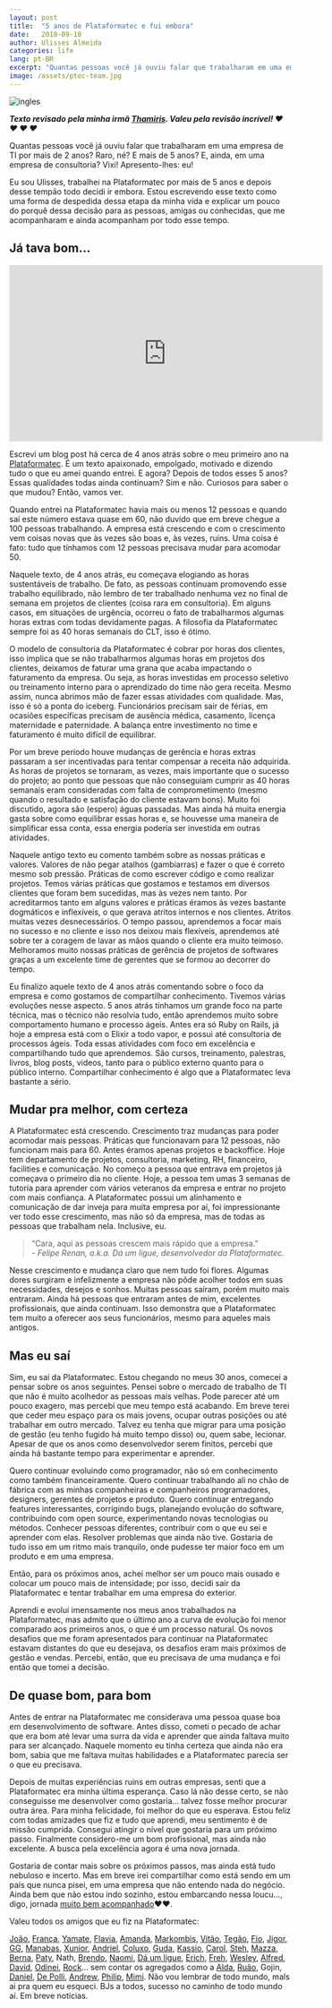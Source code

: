 ```yaml
---
layout: post
title:  "5 anos de Plataformatec e fui embora"
date:   2018-09-18
author: Ulisses Almeida
categories: life
lang: pt-BR
excerpt: "Quantas pessoas você já ouviu falar que trabalharam em uma empresa de TI por mais de 2 anos? Raro, né? E mais de 5 anos? E, ainda, em uma empresa de consultoria? VixiI! Apresento-lhes: eu!"
image: /assets/ptec-team.jpg
---
```


![ingles](/assets/ptec-team.jpg)

__*Texto revisado pela minha irmã [Thamiris](https://twitter.com/missdracaryz). Valeu pela revisão incrível! ❤️ ❤️ ❤️ ❤️*__

Quantas pessoas você já ouviu falar que trabalharam em uma empresa de TI por mais de 2 anos? Raro, né? E mais de 5 anos? E, ainda, em uma empresa de consultoria? Vixi! Apresento-lhes: eu!

Eu sou Ulisses, trabalhei na Plataformatec por mais de 5 anos e depois desse tempão todo decidi ir embora. Estou escrevendo esse texto como uma forma de despedida dessa etapa da minha vida e explicar um pouco do porquê dessa decisão para as pessoas, amigas ou conhecidas, que me acompanharam e ainda acompanham por todo esse tempo.

## Já tava bom...

<iframe width="560" height="315" src="https://www.youtube.com/embed/AloUfickrBk" frameborder="0" allow="autoplay; encrypted-media" allowfullscreen></iframe>

Escrevi um blog post há cerca de 4 anos atrás sobre o meu primeiro ano na [Plataformatec](http://blog.plataformatec.com.br/2014/05/1-year-working-at-plataformatec/). É um texto apaixonado, empolgado, motivado e dizendo tudo o que eu amei quando entrei. E agora? Depois de todos esses 5 anos? Essas qualidades todas ainda continuam? Sim e não. Curiosos para saber o que mudou? Então, vamos ver.

Quando entrei na Plataformatec havia mais ou menos 12 pessoas e quando saí este número estava quase em 60, não duvido que em breve chegue a 100 pessoas trabalhando. A empresa está crescendo e com o crescimento vem coisas novas que às vezes são boas e, às vezes, ruins. Uma coisa é fato: tudo que tínhamos com 12 pessoas precisava mudar para acomodar 50.

Naquele texto, de 4 anos atrás, eu começava elogiando as horas sustentáveis de trabalho. De fato, as pessoas continuam promovendo esse trabalho equilibrado, não lembro de ter trabalhado nenhuma vez no final de semana em projetos de clientes (coisa rara em consultoria). Em alguns casos, em situações de urgência, ocorreu o fato de trabalharmos algumas horas extras com todas devidamente pagas. A filosofia da Plataformatec sempre foi as 40 horas semanais do CLT, isso é ótimo.

O modelo de consultoria da Plataformatec é cobrar por horas dos clientes, isso implica que se não trabalharmos algumas horas em projetos dos clientes, deixamos de faturar uma grana que acaba impactando o faturamento da empresa. Ou seja, as horas investidas em processo seletivo ou treinamento interno para o aprendizado do time não gera receita. Mesmo assim, nunca abrimos mão de fazer essas atividades com qualidade. Mas, isso é só a ponta do iceberg. Funcionários precisam sair de férias, em ocasiões específicas precisam de ausência médica, casamento, licença maternidade e paternidade. A balança entre investimento no time e faturamento é muito difícil de equilibrar.

Por um breve período houve mudanças de gerência e horas extras passaram a ser incentivadas para tentar compensar a receita não adquirida. As horas de projetos se tornaram, as vezes, mais importante que o sucesso do projeto; ao ponto que pessoas que não conseguiam cumprir as 40 horas semanais eram consideradas com falta de comprometimento (mesmo quando o resultado e satisfação do cliente estavam bons). Muito foi discutido, agora são (espero) águas passadas. Mas ainda há muita energia gasta sobre como equilibrar essas horas e, se houvesse uma maneira de simplificar essa conta, essa energia poderia ser investida em outras atividades.

Naquele antigo texto eu comento também sobre as nossas práticas e valores. Valores de não pegar atalhos (gambiarras) e fazer o que é correto mesmo sob pressão. Práticas de como escrever código e como realizar projetos. Temos várias práticas que gostamos e testamos em diversos clientes que foram bem sucedidas, mas às vezes nem tanto. Por acreditarmos tanto em alguns valores e práticas éramos às vezes bastante dogmáticos e inflexíveis, o que gerava atritos internos e nos clientes. Atritos muitas vezes desnecessários. O tempo passou, aprendemos a focar mais no sucesso e no cliente e isso nos deixou mais flexíveis, aprendemos até sobre ter a coragem de lavar as mãos quando o cliente era muito teimoso. Melhoramos muito nossas práticas de gerência de projetos de softwares graças a um excelente time de gerentes que se formou ao decorrer do tempo.

Eu finalizo aquele texto de 4 anos atrás comentando sobre o foco da empresa e como gostamos de compartilhar conhecimento. Tivemos várias evoluções nesse aspecto. 5 anos atrás tínhamos um grande foco na parte técnica, mas o técnico não resolvia tudo, então aprendemos muito sobre comportamento humano e processo ágeis. Antes era só Ruby on Rails, já hoje a empresa está com o Elixir a todo vapor, e possui até consultoria de processos ágeis. Toda essas atividades com foco em excelência e compartilhando tudo que aprendemos. São cursos, treinamento, palestras, livros, blog posts, videos, tanto para o público externo quanto para o público interno. Compartilhar conhecimento é algo que a Plataformatec leva bastante a sério.

## Mudar pra melhor, com certeza

A Plataformatec está crescendo. Crescimento traz mudanças para poder acomodar mais pessoas. Práticas que funcionavam para 12 pessoas, não funcionam mais para 60. Antes éramos apenas projetos e backoffice. Hoje tem departamento de projetos, consultoria, marketing, RH, financeiro, facilities e comunicação. No começo a pessoa que entrava em projetos já começava o primeiro dia no cliente. Hoje, a pessoa tem umas 3 semanas de tutoria para aprender com vários veteranos da empresa e entrar no projeto com mais confiança. A Plataformatec possui um alinhamento e comunicação de dar inveja para muita empresa por aí, foi impressionante ver todo esse crescimento, mas não só da empresa, mas de todas as pessoas que trabalham nela. Inclusive, eu.

> “Cara, aqui as pessoas crescem mais rápido que a empresa.” <br>
_- Felipe Renan, a.k.a. Dá um ligue, desenvolvedor da Plataformatec._

Nesse crescimento e mudança claro que nem tudo foi flores. Algumas dores surgiram e infelizmente a empresa não pôde acolher todos em suas necessidades, desejos e sonhos. Muitas pessoas saíram, porém muito mais entraram. Ainda há pessoas que entraram antes de mim, excelentes profissionais, que ainda continuam. Isso demonstra que a Plataformatec tem muito a oferecer aos seus funcionários, mesmo para aqueles mais antigos.

## Mas eu saí

Sim, eu saí da Plataformatec. Estou chegando no meus 30 anos, comecei a pensar sobre os anos seguintes. Pensei sobre o mercado de trabalho de TI que não é muito acolhedor as pessoas mais velhas. Pode parecer até um pouco exagero, mas percebi que meu tempo está acabando. Em breve terei que ceder meu espaço para os mais jovens, ocupar outras posições ou até trabalhar em outro mercado. Talvez eu tenha que migrar para uma posição de gestão (eu tenho fugido há muito tempo disso) ou, quem sabe, lecionar. Apesar de que os anos como desenvolvedor serem finitos, percebi que ainda há bastante tempo para experimentar e aprender.

Quero continuar evoluindo como programador, não só em conhecimento como também financeiramente. Quero continuar trabalhando ali no chão de fábrica com as minhas companheiras e companheiros programadores, designers, gerentes de projetos e produto. Quero continuar entregando features interessantes, corrigindo bugs, planejando evolução do software, contribuindo com open source, experimentando novas tecnologias ou métodos. Conhecer pessoas diferentes, contribuir com o que eu sei e aprender com elas. Resolver problemas que ainda não tive. Gostaria de tudo isso em um ritmo mais tranquilo, onde pudesse ter maior foco em um produto e em uma empresa.

Então, para os próximos anos, achei melhor ser um pouco mais ousado e colocar um pouco mais de intensidade; por isso, decidi sair da Plataformatec e tentar trabalhar em uma empresa do exterior.

Aprendi e evolui imensamente nos meus anos trabalhados na Plataformatec, mas admito que o último ano a curva de evolução foi menor comparado aos primeiros anos, o que é um processo natural. Os novos desafios que me foram apresentados para continuar na Plataformatec estavam distantes do que eu desejava, os desafios eram mais próximos de gestão e vendas. Percebi, então, que eu precisava de uma mudança e foi então que tomei a decisão.

## De quase bom, para bom

Antes de entrar na Plataformatec me considerava uma pessoa quase boa em desenvolvimento de software. Antes disso, cometi o pecado de achar que era bom até levar uma surra da vida e aprender que ainda faltava muito para ser alcançado. Naquele momento eu tinha certeza que ainda não era bom, sabia que me faltava muitas habilidades e a Plataformatec parecia ser o que eu precisava.

Depois de muitas experiências ruins em outras empresas, senti que a Plataformatec era minha última esperança. Caso lá não desse certo, se não conseguisse me desenvolver como gostaria... talvez fosse melhor procurar outra área. Para minha felicidade, foi melhor do que eu esperava. Estou feliz com todas amizades que fiz e tudo que aprendi, meu sentimento é de missão cumprida. Consegui atingir o nível que gostaria para um próximo passo. Finalmente considero-me um bom profissional, mas ainda não excelente. A busca pela excelência agora é uma nova jornada.

Gostaria de contar mais sobre os próximos passos, mas ainda está tudo nebuloso e incerto. Mas em breve irei compartilhar como está sendo em um país que nunca pisei, em uma empresa que não entendo nada do negócio. Ainda bem que não estou indo sozinho, estou embarcando nessa loucu…, digo, jornada [muito bem acompanhado](https://twitter.com/tabaasla)❤️❤️.

Valeu todos os amigos que eu fiz na Plataformatec:

[João](https://twitter.com/noteu), [França](https://twitter.com/rafaelfranca), [Yamate](https://twitter.com/fabioyamate), [Flavia](https://twitter.com/FlaFortes), [Amanda](https://twitter.com/amsposito), [Markombis](https://twitter.com/bruumarcondes), [Vitão](https://twitter.com/victoratmorning), [Tegão](https://twitter.com/tegonl), [Fio](https://twitter.com/philHenri), [Jigor](https://twitter.com/igorflorianfs), [GG](https://twitter.com/georgeguimaraes), [Manabas](https://twitter.com/MarceloPark), [Xunior](https://twitter.com/elieljr), [Andriel](https://twitter.com/andrielfn), [Coluxo](https://twitter.com/lucasrcolucci1), [Guda](https://twitter.com/gustavotkg), [Kassio](https://twitter.com/kassioborgesm), [Carol](https://twitter.com/kassioborgesm), [Steh](https://twitter.com/tabaasla), [Mazza](https://twitter.com/lucasmazza), [Berna](https://twitter.com/bernardo_amc), [Paty](https://twitter.com/patricia_belda), Nath, [Brendo](https://twitter.com/brenobcampos), [Naomi](https://twitter.com/elaine_nw), [Dá um ligue](https://twitter.com/FeelipeRenan), [Erich](https://twitter.com/erichkist), [Freh](https://twitter.com/gfreh), [Wesley](https://twitter.com/wesleyzapellini), [Alfred](https://twitter.com/LuizAlfredoB), [David](https://twitter.com/davidbrusius), [Odinei](https://twitter.com/odineiramone), [Rock](https://twitter.com/RocRafael)… sem contar os agregados como a [Alda](https://twitter.com/mjcoffeeholick), [Ruão](https://twitter.com/RuanBrandao), Gojin, [Daniel](https://twitter.com/kriansa), [De Polli](https://twitter.com/mdepolli), [Andrew](https://twitter.com/_andrewhr), [Philip](https://twitter.com/philipsampaio), [Mimi](https://twitter.com/renanranelli). Não vou lembrar de todo mundo, mals ai pra quem eu esqueci. BJs a todos, sucesso no caminho de todo mundo aí. Em breve notícias.
